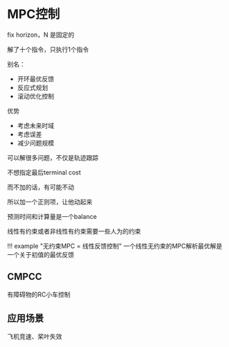 # MPC控制

fix horizon，N 是固定的

解了十个指令，只执行1个指令

别名：
- 开环最优反馈
- 反应式规划
- 滚动优化控制

优势
- 考虑未来时域
- 考虑误差
- 减少问题规模



可以解很多问题，不仅是轨迹跟踪

不想指定最后terminal cost

而不加的话，有可能不动

所以加一个正则项，让他动起来


预测时间和计算量是一个balance

线性有约束或者非线性有约束需要一些人为的约束


!!! example "无约束MPC = 线性反馈控制"
一个线性无约束的MPC解析最优解是一个关于初值的最优反馈
## CMPCC

有障碍物的RC小车控制


## 应用场景
飞机竞速、桨叶失效

